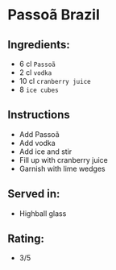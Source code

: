 # Passoã Brazil

## Ingredients:
- 6 cl `Passoã`
- 2 cl `vodka`
- 10 cl `cranberry juice`
- 8 `ice cubes`

## Instructions
- Add Passoã
- Add vodka
- Add ice and stir
- Fill up with cranberry juice
- Garnish with lime wedges

## Served in:
- Highball glass

## Rating:
- 3/5